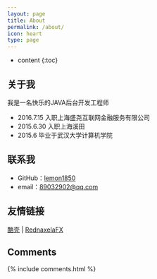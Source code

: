 ```yaml
---
layout: page
title: About
permalink: /about/
icon: heart
type: page
---
```


* content
{:toc}

## 关于我



我是一名快乐的JAVA后台开发工程师

* 2016.7.15 入职上海盛尧互联网金融服务有限公司
* 2015.6.30 入职上海溪田
* 2015.6 毕业于武汉大学计算机学院


## 联系我

* GitHub：[lemon1850](https://github.com/lemon1850)
* email：89032902@qq.com




## 友情链接

[酷壳](https://coolshell.cn/) \| [RednaxelaFX](http://rednaxelafx.iteye.com/category/22617)

## Comments

{% include comments.html %}


